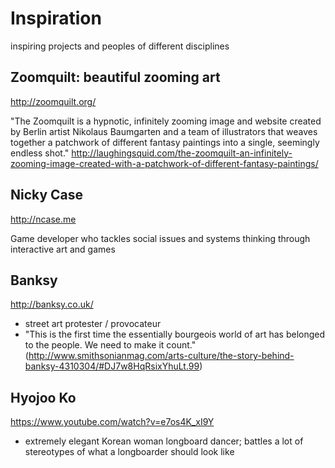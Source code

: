 # Inspiration
inspiring projects and peoples of different disciplines

## Zoomquilt: beautiful zooming art

http://zoomquilt.org/

"The Zoomquilt is a hypnotic, infinitely zooming image and website created by Berlin artist Nikolaus Baumgarten and a team of illustrators that weaves together a patchwork of different fantasy paintings into a single, seemingly endless shot." http://laughingsquid.com/the-zoomquilt-an-infinitely-zooming-image-created-with-a-patchwork-of-different-fantasy-paintings/

## Nicky Case

http://ncase.me

Game developer who tackles social issues and systems thinking through interactive art and games


## Banksy

http://banksy.co.uk/

- street art protester / provocateur
- "This is the first time the essentially bourgeois world of art has belonged to the people. We need to make it count." (http://www.smithsonianmag.com/arts-culture/the-story-behind-banksy-4310304/#DJ7w8HqRsixYhuLt.99)


## Hyojoo Ko

https://www.youtube.com/watch?v=e7os4K_xI9Y

- extremely elegant Korean woman longboard dancer; battles a lot of stereotypes of what a longboarder should look like

